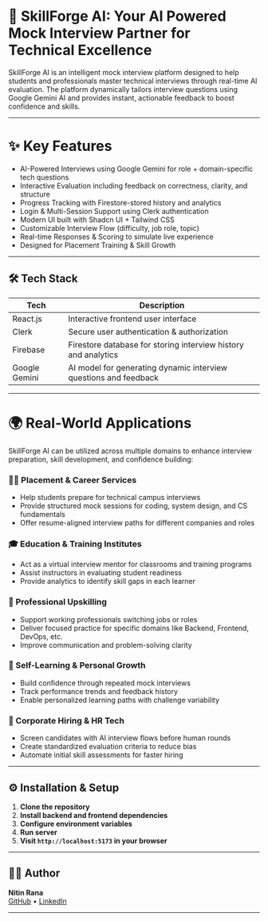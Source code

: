# 🚀 SkillForge AI: Your AI Powered Mock Interview Partner for Technical Excellence

SkillForge AI is an intelligent mock interview platform designed to help students and professionals master technical interviews through real-time AI evaluation. The platform dynamically tailors interview questions using Google Gemini AI and provides instant, actionable feedback to boost confidence and skills.

---

# ✨ Key Features
- AI-Powered Interviews using Google Gemini for role + domain-specific tech questions
- Interactive Evaluation including feedback on correctness, clarity, and structure
- Progress Tracking with Firestore-stored history and analytics
- Login & Multi-Session Support using Clerk authentication
- Modern UI built with Shadcn UI + Tailwind CSS
- Customizable Interview Flow (difficulty, job role, topic)
- Real-time Responses & Scoring to simulate live experience
- Designed for Placement Training & Skill Growth

---

## 🛠 Tech Stack

| Tech       | Description                     |
|------------|---------------------------------|
| React.js   | Interactive frontend user interface |
| Clerk    | Secure user authentication & authorization  |
| Firebase        | Firestore database for storing interview history and analytics      |
| Google Gemini | AI model for generating dynamic interview questions and feedback |

---

# 🌍 Real-World Applications
SkillForge AI can be utilized across multiple domains to enhance interview preparation, skill development, and confidence building:

### 🧑‍💼 Placement & Career Services
- Help students prepare for technical campus interviews
- Provide structured mock sessions for coding, system design, and CS fundamentals
- Offer resume-aligned interview paths for different companies and roles

### 🎓 Education & Training Institutes
- Act as a virtual interview mentor for classrooms and training programs
- Assist instructors in evaluating student readiness
- Provide analytics to identify skill gaps in each learner

### 💼 Professional Upskilling
- Support working professionals switching jobs or roles
- Deliver focused practice for specific domains like Backend, Frontend, DevOps, etc.
- Improve communication and problem-solving clarity

### 🧠 Self-Learning & Personal Growth
- Build confidence through repeated mock interviews
- Track performance trends and feedback history
- Enable personalized learning paths with challenge variability

### 🏢 Corporate Hiring & HR Tech
- Screen candidates with AI interview flows before human rounds
- Create standardized evaluation criteria to reduce bias
- Automate initial skill assessments for faster hiring

---

## ⚙️ Installation & Setup

1. **Clone the repository**
2. **Install backend and frontend dependencies**
3. **Configure environment variables**
4. **Run server**
5. **Visit `http://localhost:5173` in your browser**

---

## 👨‍💻 Author

**Nitin Rana**  
[GitHub](https://github.com/RanaNitin02) • [LinkedIn](https://www.linkedin.com/in/nitin-2005-rana)

---
